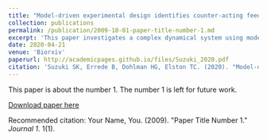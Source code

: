 ```yaml
---
title: "Model-driven experimental design identifies counter-acting feedback regulation in the osmotic stress response"
collection: publications
permalink: /publication/2009-10-01-paper-title-number-1.md
excerpt: 'This paper investigates a complex dynamical system using model informed experiments to reveal mechanisms of signaling feedbacks.'
date: 2020-04-21
venue: 'Biorxiv'
paperurl: http://academicpages.github.io/files/Suzuki_2020.pdf
citation: 'Suzuki SK, Errede B, Dohlman HG, Elston TC. (2020). "Model-driven experimental design identifies counter-acting feedback regulation in the osmotic stress response of yeast" <i> Biorxiv</i>. 1(1).'
---
```

This paper is about the number 1. The number 1 is left for future work.

[Download paper here](http://academicpages.github.io/files/Suzuki_2020.pdf)

Recommended citation: Your Name, You. (2009). "Paper Title Number 1." <i>Journal 1</i>. 1(1).
